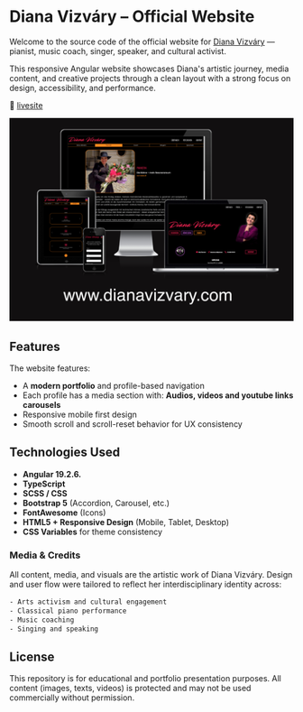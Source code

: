 # Diana Vizváry – Official Website

Welcome to the source code of the official website for [Diana Vizváry](https://dianavizvary.com/) — pianist, music coach, singer, speaker, and cultural activist.

This responsive Angular website showcases Diana's artistic journey, media content, and creative projects through a clean layout with a strong focus on design, accessibility, and performance.


🔗 [livesite](https://dianavizvary.com)

![Screenshot](src/assets/images/responsivness.png)

## Features

The website features:

- A **modern portfolio** and profile-based navigation
- Each profile has a media section with: **Audios, videos and youtube links carousels**
- Responsive mobile first design
- Smooth scroll and scroll-reset behavior for UX consistency


## Technologies Used

- **Angular 19.2.6.**
- **TypeScript**
- **SCSS / CSS**
- **Bootstrap 5** (Accordion, Carousel, etc.)
- **FontAwesome** (Icons)
- **HTML5 + Responsive Design** (Mobile, Tablet, Desktop)
- **CSS Variables** for theme consistency


### Media & Credits

All content, media, and visuals are the artistic work of Diana Vizváry.
Design and user flow were tailored to reflect her interdisciplinary identity across:

    - Arts activism and cultural engagement
    - Classical piano performance 
    - Music coaching
    - Singing and speaking
    

## License

This repository is for educational and portfolio presentation purposes.
All content (images, texts, videos) is protected and may not be used commercially without permission.

